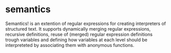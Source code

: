 # semantics
Semantics! is an extention of regular expressions for creating interpreters of structured text. It supports dynamically merging regular expressions, recursive definitions, reuse of (merged) regular expression definitions trough variables and defining how variables at each level should be interpreteted by associating them with anonymous functions.
